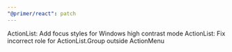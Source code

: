```yaml
---
"@primer/react": patch
---
```


ActionList: Add focus styles for Windows high contrast mode
ActionList: Fix incorrect role for ActionList.Group outside ActionMenu
